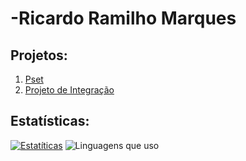 
# -Ricardo Ramilho Marques

## Projetos:
1. [Pset](https://github.com/RickRaMarques/uvv_bd1_cc1ma)
2. [Projeto de Integração](https://github.com/RickRaMarques/Projeto-Integrado-CC1MA)

## Estatísticas:
[![Estatíticas](https://github-readme-stats.vercel.app/api?username=RickRaMarques&theme=midnight-purple&layout=compact)](https://github.com/RickRaMarques/github-readme-stats)
![Linguagens que uso](https://github-readme-stats.vercel.app/api/top-langs/?username=RickRaMarques&hide_progress=true&theme=midnight-purple)


